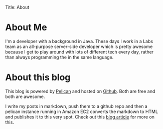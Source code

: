 Title: About

# About Me

I'm a developer with a background in Java. These days I work in a Labs team as an all-purpose server-side developer which is pretty awesome because I get to play around with lots of different tech every day, rather than always programming the in the same language.  

# About this blog

This blog is powered by [Pelican](http://pelican.notmyidea.org/) and hosted on [Github](https://github.com/). Both are free and both are awesome.

I write my posts in markdown, push them to a github repo and then a pelican instance running in Amazon EC2 converts the markdown to HTML and publishes it to this very spot. Check out this [blog article](/powering-your-blog-with-pelican-and-git.html) for more on this.